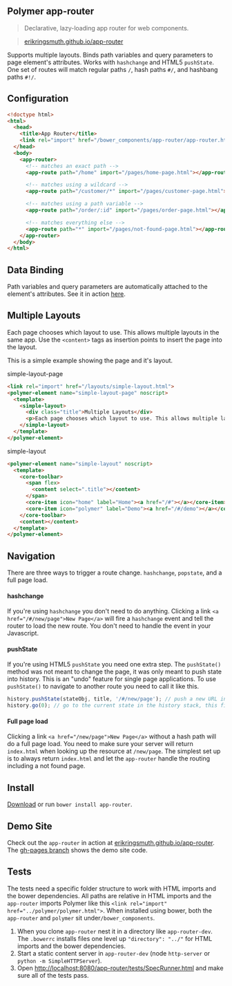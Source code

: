 ## Polymer app-router
> Declarative, lazy-loading app router for web components.

> [erikringsmuth.github.io/app-router](http://erikringsmuth.github.io/app-router)

Supports multiple layouts. Binds path variables and query parameters to page element's attributes. Works with `hashchange` and HTML5 `pushState`. One set of routes will match regular paths `/`, hash paths `#/`, and hashbang paths `#!/`.

## Configuration

```html
<!doctype html>
<html>
  <head>
    <title>App Router</title>
    <link rel="import" href="/bower_components/app-router/app-router.html">
  </head>
  <body>
    <app-router>
      <!-- matches an exact path -->
      <app-route path="/home" import="/pages/home-page.html"></app-route>

      <!-- matches using a wildcard -->
      <app-route path="/customer/*" import="/pages/customer-page.html"></app-route>

      <!-- matches using a path variable -->
      <app-route path="/order/:id" import="/pages/order-page.html"></app-route>

      <!-- matches everything else -->
      <app-route path="*" import="/pages/not-found-page.html"></app-route>
    </app-router>
  </body>
</html>
```

## Data Binding
Path variables and query parameters are automatically attached to the element's attributes. See it in action [here](http://erikringsmuth.github.io/app-router/#/demo/1337?queryParam1=Routing%20Polymer%20style!).

## Multiple Layouts
Each page chooses which layout to use. This allows multiple layouts in the same app. Use the `<content>` tags as insertion points to insert the page into the layout.

This is a simple example showing the page and it's layout.

simple-layout-page

```html
<link rel="import" href="/layouts/simple-layout.html">
<polymer-element name="simple-layout-page" noscript>
  <template>
    <simple-layout>
      <div class="title">Multiple Layouts</div>
      <p>Each page chooses which layout to use. This allows multiple layouts in the same app.</p>
    </simple-layout>
  </template>
</polymer-element>
```

simple-layout

```html
<polymer-element name="simple-layout" noscript>
  <template>
    <core-toolbar>
      <span flex>
        <content select=".title"></content>
      </span>
      <core-item icon="home" label="Home"><a href="/#"></a></core-item>
      <core-item icon="polymer" label="Demo"><a href="/#/demo"></a></core-item>
    </core-toolbar>
    <content></content>
  </template>
</polymer-element>
```

## Navigation
There are three ways to trigger a route change. `hashchange`, `popstate`, and a full page load.

#### hashchange
If you're using `hashchange` you don't need to do anything. Clicking a link `<a href="/#/new/page">New Page</a>` will fire a `hashchange` event and tell the router to load the new route. You don't need to handle the event in your Javascript.

#### pushState
If you're using HTML5 `pushState` you need one extra step. The `pushState()` method was not meant to change the page, it was only meant to push state into history. This is an "undo" feature for single page applications. To use `pushState()` to navigate to another route you need to call it like this.

```js
history.pushState(stateObj, title, '/#/new/page'); // push a new URL into the history stack
history.go(0); // go to the current state in the history stack, this fires a popstate event
```

#### Full page load
Clicking a link `<a href="/new/page">New Page</a>` without a hash path will do a full page load. You need to make sure your server will return `index.html` when looking up the resource at `/new/page`. The simplest set up is to always return `index.html` and let the `app-router` handle the routing including a not found page.

## Install
[Download](https://github.com/erikringsmuth/app-router/archive/master.zip) or run `bower install app-router`.

## Demo Site
Check out the `app-router` in action at [erikringsmuth.github.io/app-router](http://erikringsmuth.github.io/app-router). The <a href="https://github.com/erikringsmuth/app-router/tree/gh-pages">gh-pages branch</a> shows the demo site code.

## Tests
The tests need a specific folder structure to work with HTML imports and the bower dependencies. All paths are relative in HTML imports and the `app-router` imports Polymer like this `<link rel="import" href="../polymer/polymer.html">`. When installed using bower, both the `app-router` and `polymer` sit under`/bower_components`.

1. When you clone `app-router` nest it in a directory like `app-router-dev`. The `.bowerrc` installs files one level up `"directory": "../"` for HTML imports and the bower dependencies.
2. Start a static content server in `app-router-dev` (node `http-server` or `python -m SimpleHTTPServer`).
3. Open [http://localhost:8080/app-router/tests/SpecRunner.html](http://localhost:8080/app-router/tests/SpecRunner.html) and make sure all of the tests pass.
